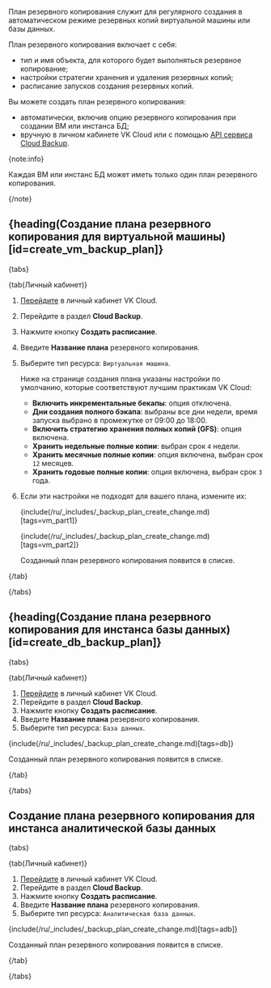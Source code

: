 План резервного копирования служит для регулярного создания в автоматическом режиме резервных копий виртуальной машины или базы данных.

План резервного копирования включает с себя:

- тип и имя объекта, для которого будет выполняться резервное копирование;
- настройки стратегии хранения и удаления резервных копий;
- расписание запусков создания резервных копий.

Вы можете создать план резервного копирования:

- автоматически, включив опцию резервного копирования при создании ВМ или инстанса БД;
- вручную в личном кабинете VK Cloud или с помощью [API сервиса Cloud Backup](/ru/tools-for-using-services/api/api-spec/backup-api).

{note:info}

Каждая ВМ или инстанс БД может иметь только один план резервного копирования.

{/note}

## {heading(Создание плана резервного копирования для виртуальной машины)[id=create_vm_backup_plan]}

{tabs}

{tab(Личный кабинет)}

1. [Перейдите](https://msk.cloud.vk.com/app/) в личный кабинет VK Cloud.
1. Перейдите в раздел **Cloud Backup**.
1. Нажмите кнопку **Создать расписание**.
1. Введите **Название плана** резервного копирования.
1. Выберите тип ресурса: `Виртуальная машина`.

    Ниже на странице создания плана указаны настройки по умолчанию, которые соответствуют лучшим практикам VK Cloud:

   - **Включить инкрементальные бекапы**: опция отключена.
   - **Дни создания полного бэкапа**: выбраны все дни недели, время запуска выбрано в промежутке от 09:00 до 18:00.
   - **Включить стратегию хранения полных копий (GFS)**: опция включена.
   - **Хранить недельные полные копии**: выбран срок `4` недели.
   - **Хранить месячные полные копии**: опция включена, выбран срок `12` месяцев.
   - **Хранить годовые полные копии**: опция включена, выбран срок `3` года.

1. Если эти настройки не подходят для вашего плана, измените их:

   {include(/ru/_includes/_backup_plan_create_change.md)[tags=vm_part1]}

   {include(/ru/_includes/_backup_plan_create_change.md)[tags=vm_part2]}

   Созданный план резервного копирования появится в списке.

{/tab}

{/tabs}

## {heading(Создание плана резервного копирования для инстанса базы данных)[id=create_db_backup_plan]}

{tabs}

{tab(Личный кабинет)}

1. [Перейдите](https://msk.cloud.vk.com/app/) в личный кабинет VK Cloud.
1. Перейдите в раздел **Cloud Backup**.
1. Нажмите кнопку **Создать расписание**.
1. Введите **Название плана** резервного копирования.
1. Выберите тип ресурса: `База данных`.

{include(/ru/_includes/_backup_plan_create_change.md)[tags=db]}

Созданный план резервного копирования появится в списке.

{/tab}

{/tabs}

## Создание плана резервного копирования для инстанса аналитической базы данных

{tabs}

{tab(Личный кабинет)}

1. [Перейдите](https://msk.cloud.vk.com/app/) в личный кабинет VK Cloud.
1. Перейдите в раздел **Cloud Backup**.
1. Нажмите кнопку **Создать расписание**.
1. Введите **Название плана** резервного копирования.
1. Выберите тип ресурса: `Аналитическая база данных`.

{include(/ru/_includes/_backup_plan_create_change.md)[tags=adb]}

Созданный план резервного копирования появится в списке.

{/tab}

{/tabs}
